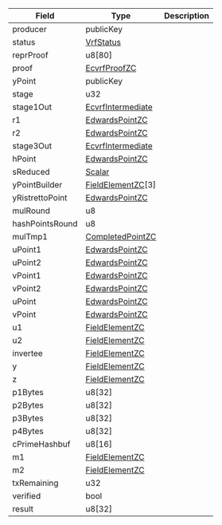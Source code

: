 | Field           | Type                                              | Description |
| --------------- | ------------------------------------------------- | ----------- |
| producer        | publicKey                                         |             |
| status          | [VrfStatus](/idl/types/VrfStatus)                 |             |
| reprProof       | u8[80]                                            |             |
| proof           | [EcvrfProofZC](/idl/types/EcvrfProofZC)           |             |
| yPoint          | publicKey                                         |             |
| stage           | u32                                               |             |
| stage1Out       | [EcvrfIntermediate](/idl/types/EcvrfIntermediate) |             |
| r1              | [EdwardsPointZC](/idl/types/EdwardsPointZC)       |             |
| r2              | [EdwardsPointZC](/idl/types/EdwardsPointZC)       |             |
| stage3Out       | [EcvrfIntermediate](/idl/types/EcvrfIntermediate) |             |
| hPoint          | [EdwardsPointZC](/idl/types/EdwardsPointZC)       |             |
| sReduced        | [Scalar](/idl/types/Scalar)                       |             |
| yPointBuilder   | [FieldElementZC](/idl/types/FieldElementZC)[3]    |             |
| yRistrettoPoint | [EdwardsPointZC](/idl/types/EdwardsPointZC)       |             |
| mulRound        | u8                                                |             |
| hashPointsRound | u8                                                |             |
| mulTmp1         | [CompletedPointZC](/idl/types/CompletedPointZC)   |             |
| uPoint1         | [EdwardsPointZC](/idl/types/EdwardsPointZC)       |             |
| uPoint2         | [EdwardsPointZC](/idl/types/EdwardsPointZC)       |             |
| vPoint1         | [EdwardsPointZC](/idl/types/EdwardsPointZC)       |             |
| vPoint2         | [EdwardsPointZC](/idl/types/EdwardsPointZC)       |             |
| uPoint          | [EdwardsPointZC](/idl/types/EdwardsPointZC)       |             |
| vPoint          | [EdwardsPointZC](/idl/types/EdwardsPointZC)       |             |
| u1              | [FieldElementZC](/idl/types/FieldElementZC)       |             |
| u2              | [FieldElementZC](/idl/types/FieldElementZC)       |             |
| invertee        | [FieldElementZC](/idl/types/FieldElementZC)       |             |
| y               | [FieldElementZC](/idl/types/FieldElementZC)       |             |
| z               | [FieldElementZC](/idl/types/FieldElementZC)       |             |
| p1Bytes         | u8[32]                                            |             |
| p2Bytes         | u8[32]                                            |             |
| p3Bytes         | u8[32]                                            |             |
| p4Bytes         | u8[32]                                            |             |
| cPrimeHashbuf   | u8[16]                                            |             |
| m1              | [FieldElementZC](/idl/types/FieldElementZC)       |             |
| m2              | [FieldElementZC](/idl/types/FieldElementZC)       |             |
| txRemaining     | u32                                               |             |
| verified        | bool                                              |             |
| result          | u8[32]                                            |             |
